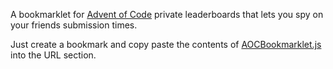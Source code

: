 A bookmarklet for [Advent of Code](https://adventofcode.com/) private leaderboards that lets you spy on your friends submission times.

Just create a bookmark and copy paste the contents of [AOCBookmarklet.js](./AOCBookmarklet.js) into the URL section.